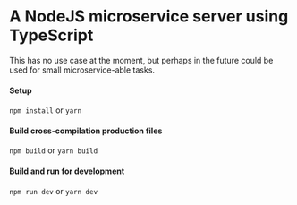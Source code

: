 # A NodeJS microservice server using TypeScript
This has no use case at the moment, but perhaps in the future could be used for small microservice-able tasks.

#### Setup
`npm install` or `yarn`

#### Build cross-compilation production files
`npm build` or `yarn build`

#### Build and run for development
`npm run dev` or `yarn dev`